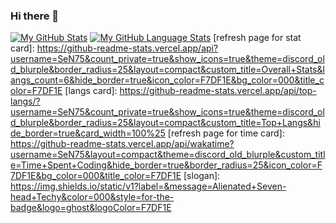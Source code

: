 ### Hi there 👋

<!--
**SeN75/SeN75** is a ✨ _special_ ✨ repository because its `README.md` (this file) appears on your GitHub profile.

Here are some ideas to get you started:

- 🔭 I’m currently working on ...
- 🌱 I’m currently learning ...
- 👯 I’m looking to collaborate on ...
- 🤔 I’m looking for help with ...
- 💬 Ask me about ...
- 📫 How to reach me: ...
- 😄 Pronouns: ...
- ⚡ Fun fact: ...
-->


[![My GitHub Stats](https://github-readme-stats.vercel.app/api/?username=SeN75&count_private=true&theme=tokyonight&showicons=true)]()
[![My GitHub Language Stats](https://github-readme-stats.vercel.app/api/top-langs/?username=SeN75&langs_count=5&theme=tokyonight)]()
[refresh page for stat card]: https://github-readme-stats.vercel.app/api?username=SeN75&count_private=true&show_icons=true&theme=discord_old_blurple&border_radius=25&layout=compact&custom_title=Overall+Stats&langs_count=6&hide_border=true&icon_color=F7DF1E&bg_color=000&title_color=F7DF1E
[langs card]: https://github-readme-stats.vercel.app/api/top-langs/?username=SeN75&count_private=true&show_icons=true&theme=discord_old_blurple&border_radius=25&layout=compact&custom_title=Top+Langs&hide_border=true&card_width=100%25
[refresh page for time card]: https://github-readme-stats.vercel.app/api/wakatime?username=SeN75&layout=compact&theme=discord_old_blurple&custom_title=Time+Spent+Coding&hide_border=true&border_radius=25&icon_color=F7DF1E&bg_color=000&title_color=F7DF1E
[slogan]: https://img.shields.io/static/v1?label=&message=Alienated+Seven-head+Techy&color=000&style=for-the-badge&logo=ghost&logoColor=F7DF1E
